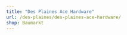 ```yaml
---
title: "Des Plaines Ace Hardware"
url: /des-plaines/des-plaines-ace-hardware/
shop: Baumarkt
---
```

